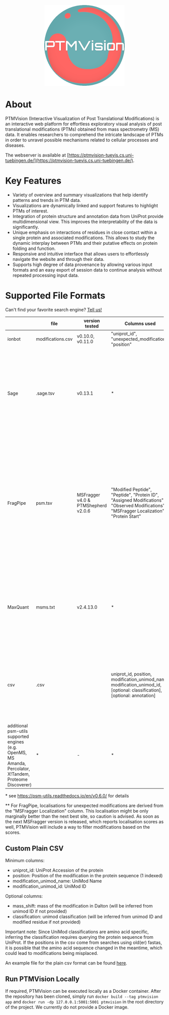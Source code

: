 <p align="center">
  <img width="256" height="256" src="https://github.com/Integrative-Transcriptomics/PTMVision/blob/main/app/ptmvision/static/resources/_icon.png">
</p>

# About

PTMVision (Interactive Visualization of Post Translational Modifications) is an interactive web platform for effortless exploratory visual analysis of post translational modifications (PTMs) obtained from mass spectrometry (MS) data. It enables researchers to comprehend the intricate landscape of PTMs in order to unravel possible mechanisms related to cellular processes and diseases.

The webserver is available at [https://ptmvision-tuevis.cs.uni-tuebingen.de/](https://ptmvision-tuevis.cs.uni-tuebingen.de/).

# Key Features

- Variety of overview and summary visualizations that help identify patterns and trends in PTM data.
- Visualizations are dynamically linked and support features to highlight PTMs of interest.
- Integration of protein structure and annotation data from UniProt provide multidimensional view. This improves the interpretability of the data is significantly.
- Unique emphasis on interactions of residues in close contact within a single protein and associated modifications. This allows to study the dynamic interplay between PTMs and their putative effects on protein folding and function.
- Responsive and intuitive interface that allows users to effortlessly navigate the website and through their data.
- Supports high degree of data provenance by allowing various input formats and an easy export of session data to continue analysis without repeated processing input data.

# Supported File Formats

Can't find your favorite search engine? [Tell us!](https://github.com/Integrative-Transcriptomics/PTMVision/issues/new)

|                                                                                                            | file              | version tested                      | Columns used                                                                                                                               | postprocessing                                                                                                                                                                                                                                                                      | comment                                                    |
| ---------------------------------------------------------------------------------------------------------- | ----------------- | ----------------------------------- | ------------------------------------------------------------------------------------------------------------------------------------------ | ----------------------------------------------------------------------------------------------------------------------------------------------------------------------------------------------------------------------------------------------------------------------------------- | ---------------------------------------------------------- |
| ionbot                                                                                                     | modifications.csv | v0.10.0, v0.11.0                    | "uniprot_id", "unexpected_modification", "position"                                                                                        | -                                                                                                                                                                                                                                                                                   |                                                            |
| Sage                                                                                                       | <run>.sage.tsv    | v0.13.1                             | \*                                                                                                                                         | <ul><li>1% FDR Filtering (PSM level)</li><li>Remove decoys</li><li>Remove peptides matching to >1 protein</li> <li>Map mass shifts to UniMod IDs </li><li>Map PTM position onto protein</li></ul>                                                                                   | mass shifts are not localised, only variable mods are used |
| FragPipe                                                                                                   | psm.tsv           | MSFragger v4.0 & PTMShepherd v2.0.6 | "Modified Peptide", "Peptide", "Protein ID", "Assigned Modifications", "Observed Modifications", "MSFragger Localization", "Protein Start" | <ul><li>Filter ambiguous localisations</li><li>Filter ambiguous modifications</li><li>Filter combinations of modifications</li><li>Map mass shifts and UniMod Descriptions to UniMod IDs</li><li> Map PTM position onto protein </li><li> Retrieve UniMod Classification </li></ul> | \*\*                                                       |
| MaxQuant                                                                                                   | msms.txt          | v2.4.13.0                           | \*                                                                                                                                         | <ul><li>Remove peptides matching to >1 protein </li><li>Map MaxQuant modification names to UniMod names</li> <li>Map PTM position onto protein </li></ul>                                                                                                                           |                                                            |
| csv                                                                                                        | <name>.csv        |                                     | uniprot_id, position, modification_unimod_name, modification_unimod_id, [optional: classification], [optional: annotation]                 | <ul><li> If no classification given: Retrieve protein sequence, extract modified amino acid, retrieve UniMod classification </li></ul>                                                                                                                                              |                                                            |
| additional psm-utils supported engines (e.g. OpenMS, MS Amanda, Percolator, X!Tandem, Proteome Discoverer) | \*                | -                                   | \*                                                                                                                                         | <ul><li>1% FDR Filtering (PSM level)</li> <li>Removing decoys</li> <li>Removing peptides matching to >1 protein</li></ul>                                                                                                                                                           |                                                            |

\* see https://psm-utils.readthedocs.io/en/v0.6.0/ for details

\*\* For FragPipe, localisations for unexpected modifications are derived from the "MSFragger Localization" column. This localisation might be only marginally better than the next best site, so caution is advised. As soon as the next MSFragger version is released, which reports localisation scores as well, PTMVision will include a way to filter modifications based on the scores.

## Custom Plain CSV

Minimum columns:

- uniprot_id: UniProt Accession of the protein
- position: Position of the modification in the protein sequence (1 indexed)
- modification_unimod_name: UniMod Name
- modification_unimod_id: UniMod ID

Optional columns:

- mass_shift: mass of the modification in Dalton (will be inferred from unimod ID if not provided)
- classification: unimod classification (will be inferred from unimod ID and modified residue if not provided)

Important note: Since UniMod classifications are amino acid specific, inferring the classification requires querying the protein sequence from UniProt. If the positions in the csv come from searches using old(er) fastas, it is possible that the amino acid sequence changed in the meantime, which could lead to modifications being misplaced.

An example file for the plain csv format can be found [here](https://github.com/Integrative-Transcriptomics/PTMVision/tree/main/example_data).

## Run PTMVision Locally

If required, PTMVision can be executed locally as a Docker container. After the repository has been cloned, simply run `docker build --tag ptmvision app` and `docker run -dp 127.0.0.1:5001:5001 ptmvision` in the root directory of the project. We currently do not provide a Docker image.
